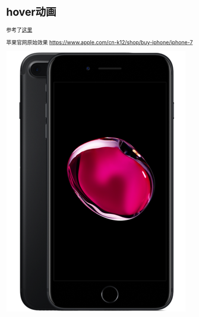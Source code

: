 # hover动画

参考了[这里](http://www.cnblogs.com/engeng/p/7422704.html)

苹果官网原始效果 https://www.apple.com/cn-k12/shop/buy-iphone/iphone-7

![screenshot](https://github.com/swordrain/hover-anim/blob/master/screenshot.png)
